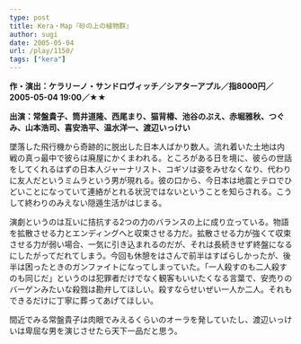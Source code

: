 ```yaml
---
type: post
title: Kera・Map『砂の上の植物群』
author: sugi
date: 2005-05-04
url: /play/1150/
tags: ["kera"]
---
```

**作・演出：ケラリーノ・サンドロヴィッチ／シアターアプル／指8000円／2005-05-04 19:00／★★**

**出演：常盤貴子、筒井道隆、西尾まり、猫背椿、池谷のぶえ、赤堀雅秋、つぐみ、山本浩司、喜安浩平、温水洋一、渡辺いっけい**

墜落した飛行機から奇跡的に脱出した日本人ばかり数人。流れ着いた土地は内戦の真っ最中で彼らは廃屋にかくまわれる。ところがある日を境に、彼らの世話をしてくれるはずの日本人ジャーナリスト、コギソは姿をみせなくなり、代わりに友人だというミムラという男が現れる。彼の口から、今日本は地震とテロでひどいことになっていて連絡がとれる状況ではないということを知らされる。こうして終わりのみえない隠遁生活がはじまる。

演劇というのは互いに拮抗する2つの力のバランスの上に成り立っている。物語を拡散させる力とエンディングへと収束させる力だ。拡散させる力が強くて収束させる力が弱い場合、一気に引き込まれるのだが、それは長続きせず終盤になるにしたがってだれてしまう。今回も休憩をはさんで前半はすばらしかったが、後半は困ったときのガンファイトになってしまっていた。「一人殺すのも二人殺すのも同じだ」というのは犯罪者だけでなく観客もいいたくなる言葉で、安売りのバーゲンみたいな殺戮は勘弁してほしい。殺すならせいぜい一人か二人。それもできるだけに丁寧に葬ってあげてほしい。

間近でみる常盤貴子は肉眼でみえるくらいのオーラを発していたし、渡辺いっけいは卑屈な男を演じさせたら天下一品だと思う。
